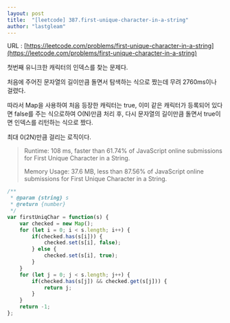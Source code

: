 ```yaml
---
layout: post
title:  "[leetcode] 387.first-unique-character-in-a-string"
author: "lastgleam"
---
```

URL : [https://leetcode.com/problems/first-unique-character-in-a-string](https://leetcode.com/problems/first-unique-character-in-a-string)

첫번째 유니크한 캐릭터의 인덱스를 찾는 문제다.

처음에 주어진 문자열의 길이만큼 돌면서 탐색하는 식으로 짰는데 무려 2760ms이나 걸렸다.

따라서 Map을 사용하여 처음 등장한 캐릭터는 true, 이미 같은 캐릭터가 등록되어 있다면 false를 주는 식으로하여 O(N)만큼 처리 후, 다시 문자열의 길이만큼 돌면서 true이면 인덱스를 리턴하는 식으로 짰다.

최대 0(2N)만큼 걸리는 로직이다.


> Runtime: 108 ms, faster than 61.74% of JavaScript online submissions for First Unique Character in a String.
>
> Memory Usage: 37.6 MB, less than 87.56% of JavaScript online submissions for First Unique Character in a String.

```javascript
/**
 * @param {string} s
 * @return {number}
 */
var firstUniqChar = function(s) {
    var checked = new Map();
    for (let i = 0; i < s.length; i++) {
        if(checked.has(s[i])) {
            checked.set(s[i], false);
        } else {
            checked.set(s[i], true);
        }
    }
    for (let j = 0; j < s.length; j++) {
        if(checked.has(s[j]) && checked.get(s[j])) {
            return j;
        }
    }
    return -1;
};
```
